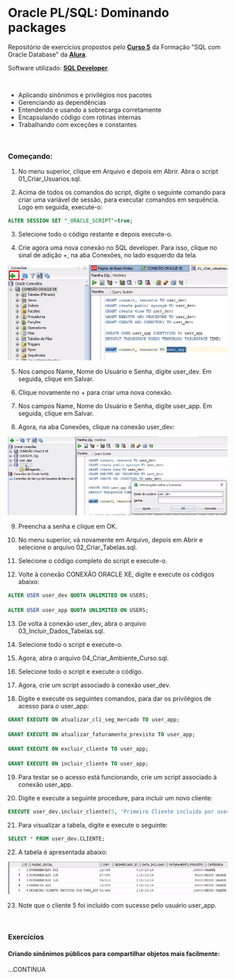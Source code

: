 # Oracle PL/SQL: Dominando packages
Repositório de exercícios propostos pelo **[Curso 5](https://cursos.alura.com.br/course/oracle-plsql-dominando-packages)** da Formação "SQL com Oracle Database" da **[Alura](https://www.alura.com.br/)**.


Software utilizado: **[SQL Developer](https://www.oracle.com/tools/downloads/sqldev-downloads.html)**.

<br>

- Aplicando sinônimos e privilégios nos pacotes
- Gerenciando as dependências
- Entendendo e usando a sobrecarga corretamente
- Encapsulando código com rotinas internas
- Trabalhando com exceções e constantes


<br>

### Começando:

01) No menu superior, clique em Arquivo e depois em Abrir. Abra o script 01_Criar_Usuarios.sql.

02) Acima de todos os comandos do script, digite o seguinte comando para criar uma variável de sessão, para executar comandos em sequência. Logo em seguida, execute-o:

```sql
ALTER SESSION SET "_ORACLE_SCRIPT"=true;
```

03) Selecione todo o código restante e depois execute-o.

04) Crie agora uma nova conexão no SQL developer. Para isso, clique no sinal de adição +, na aba Conexões, no lado esquerdo da tela.

![1](imgs/image1.png)

05) Nos campos Name, Nome do Usuário e Senha, digite user_dev. Em seguida, clique em Salvar.

06) Clique novamente no + para criar uma nova conexão.

07) Nos campos Name, Nome do Usuário e Senha, digite user_app. Em seguida, clique em Salvar.

08) Agora, na aba Conexões, clique na conexão user_dev:

![2](imgs/image2.png)

9) Preencha a senha e clique em OK.

10) No menu superior, vá novamente em Arquivo, depois em Abrir e selecione o arquivo 02_Criar_Tabelas.sql.

11) Selecione o código completo do script e execute-o.

12) Volte à conexão CONEXÃO ORACLE XE, digite e execute os códigos abaixo:

```sql
ALTER USER user_dev QUOTA UNLIMITED ON USERS;

ALTER USER user_app QUOTA UNLIMITED ON USERS;
```

13) De volta à conexão user_dev, abra o arquivo 03_Incluir_Dados_Tabelas.sql.

14) Selecione todo o script e execute-o.

15) Agora, abra o arquivo 04_Criar_Ambiente_Curso.sql.

16) Selecione todo o script e execute o código.

17) Agora, crie um script associado à conexão user_dev.

18) Digite e execute os seguintes comandos, para dar os privilégios de acesso para o user_app:

```sql
GRANT EXECUTE ON atualizar_cli_seg_mercado TO user_app;

GRANT EXECUTE ON atualizar_faturamento_previsto TO user_app;

GRANT EXECUTE ON excluir_cliente TO user_app;

GRANT EXECUTE ON incluir_cliente TO user_app;
```

19) Para testar se o acesso está funcionando, crie um script associado à conexão user_app.

20) Digite e execute a seguinte procedure, para incluir um novo cliente:

```sql
EXECUTE user_dev.incluir_cliente(5, 'Primeiro Cliente incluido por user_app', '23456', 2, 100000);
```

21) Para visualizar a tabela, digite e execute o seguinte:

```sql
SELECT * FROM user_dev.CLIENTE;
```

22) A tabela é apresentada abaixo:

![3](imgs/image3.png)

23) Note que o cliente 5 foi incluído com sucesso pelo usuário user_app.

<br>


### Exercícios

#### Criando sinônimos públicos para compartilhar objetos mais facilmente:
...CONTINUA
<!-- 
```sql
USE nome-do-banco;
```

<br>

#### Exemplo prático:

```sql
CREATE DATABASE banco_clientes;

USE banco_clientes;

CREATE TABLE tabela_clientes (
  idCliente int NOT NULL auto_increment,
  nomeEmpresa varchar(255) not null,
  nomeDiretor varchar(255) default NULL,
  numEmpregados mediumint default NULL,
  PRIMARY KEY (idCliente)
) ;

```

<br>

#### Exibir todas as tabelas do banco selecionado:

```sql
SHOW tables;
```

<br>

#### Obter informações sobre uma tabela:

```sql

```

<br>

#### 
```sql

```

<br>

#### 
```sql

```

<br>

#### 
```sql

```

<br>

#### 
```sql

```

<br>

#### 
```sql

```

<br>

#### 
```sql

```

<br> 

## EXERCÍCIOS

**Realizar as operações no MySQL conforme as tabelas apresentadas abaixo.**

![Tabelas](./img/tabelas.png)

<hr>
<br>

### [Exercício 1]
**Recuperar o nome e o endereço de todos os funcionários que trabalham para o departamento "Pesquisa".**

![Exercicio 1](./img/exercicio-1.png)

<hr>
<br>

### [EXERCÍCIO 2] 
**Para cada projeto localizado em "Mauá", liste o número do projeto, o número do departamento que o controla, o último nome, endereço e data de nascimento do gerente do departamento.**

![Exercicio 2](./img/exercicio-2.png)

<hr>
<br>

### [EXERCÍCIO 3] 
**Descobrir os nomes dos funcionários que trabalham em todos os projetos controlados pelo departamento 5.**

![Exercicio 3](./img/exercicio-3.png)

<hr>
<br>

### [EXERCÍCIO 4] 
**Fazer uma lista dos números de projetos para aqueles que envolvem um funcionário cujo último nome é 'Souza'. Seja como trabalhador, seja como gerente do departamento que controla o projeto.**

![Exercicio 4](./img/exercicio-4.png)

<hr>
<br>

### [EXERCÍCIO 5] 
**Recuperar os nomes dos funcionários que não possuem dependentes.**

![Exercicio 5](./img/exercicio-5.png)

<hr>
<br>

### [EXERCÍCIO 6] 
**Listar o nome dos gerentes que possuem pelo menos um dependente.**

![Exercicio 6](./img/exercicio-6.png)

<hr>
<br>

 -->